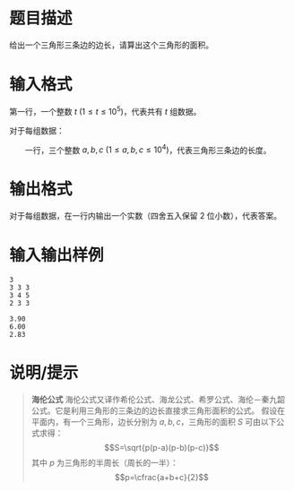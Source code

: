 # 题目描述

给出一个三角形三条边的边长，请算出这个三角形的面积。

# 输入格式

第一行，一个整数 $t~(1 \leq t \leq 10^5)$，代表共有 $t$ 组数据。

对于每组数据：

&emsp;&emsp;一行，三个整数 $a,b,c~(1 \leq a,b,c \leq 10^4)$，代表三角形三条边的长度。

# 输出格式

对于每组数据，在一行内输出一个实数（四舍五入保留 $2$ 位小数），代表答案。

# 输入输出样例

```input1
3
3 3 3
3 4 5
2 3 3
```

```output1
3.90
6.00
2.83
```

# 说明/提示

> **海伦公式**
> 海伦公式又译作希伦公式、海龙公式、希罗公式、海伦－秦九韶公式。它是利用三角形的三条边的边长直接求三角形面积的公式。
> 假设在平面内，有一个三角形，边长分别为 $a,b,c$，三角形的面积 $S$ 可由以下公式求得：
> $$S=\sqrt{p(p-a)(p-b)(p-c)}$$
> 其中 $p$ 为三角形的半周长（周长的一半）：
> $$p=\cfrac{a+b+c}{2}$$
